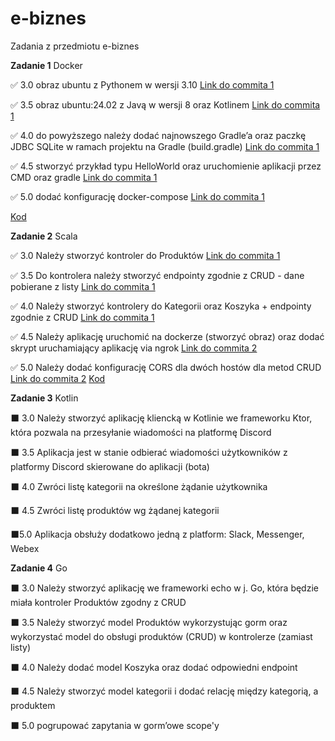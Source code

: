 # e-biznes

Zadania z przedmiotu e-biznes

**Zadanie 1** Docker

:white_check_mark: 3.0 obraz ubuntu z Pythonem w wersji 3.10 [Link do commita 1](https://github.com/tomaszpakula/e-biznes/commit/8e7d3b017218db3459e5aa33c2ad5d9719d78071)

:white_check_mark: 3.5 obraz ubuntu:24.02 z Javą w wersji 8 oraz Kotlinem [Link do commita 1](https://github.com/tomaszpakula/e-biznes/commit/8e7d3b017218db3459e5aa33c2ad5d9719d78071)

:white_check_mark: 4.0 do powyższego należy dodać najnowszego Gradle’a oraz paczkę JDBC
SQLite w ramach projektu na Gradle (build.gradle) [Link do commita 1](https://github.com/tomaszpakula/e-biznes/commit/8e7d3b017218db3459e5aa33c2ad5d9719d78071)

:white_check_mark: 4.5 stworzyć przykład typu HelloWorld oraz uruchomienie aplikacji
przez CMD oraz gradle [Link do commita 1](https://github.com/tomaszpakula/e-biznes/commit/8e7d3b017218db3459e5aa33c2ad5d9719d78071)

:white_check_mark: 5.0 dodać konfigurację docker-compose [Link do commita 1](https://github.com/tomaszpakula/e-biznes/commit/8e7d3b017218db3459e5aa33c2ad5d9719d78071)

[Kod](https://github.com/tomaszpakula/e-biznes/tree/main/zadanie1)

**Zadanie 2** Scala

:white_check_mark: 3.0  Należy stworzyć kontroler do Produktów [Link do commita 1](https://github.com/tomaszpakula/e-biznes/commit/f68969f3d6a1dee978a7fb37545ff8f81d531df2)

:white_check_mark: 3.5 Do kontrolera należy stworzyć endpointy zgodnie z CRUD - dane
pobierane z listy [Link do commita 1](https://github.com/tomaszpakula/e-biznes/commit/f68969f3d6a1dee978a7fb37545ff8f81d531df2)

:white_check_mark: 4.0 Należy stworzyć kontrolery do Kategorii oraz Koszyka + endpointy
zgodnie z CRUD [Link do commita 1](https://github.com/tomaszpakula/e-biznes/commit/f68969f3d6a1dee978a7fb37545ff8f81d531df2)

:white_check_mark: 4.5 Należy aplikację uruchomić na dockerze (stworzyć obraz) oraz dodać
skrypt uruchamiający aplikację via ngrok [Link do commita 2](https://github.com/tomaszpakula/e-biznes/commit/c1b69220879ec359547e7d8192c4baf28bdaf86a)

:white_check_mark: 5.0 Należy dodać konfigurację CORS dla dwóch hostów dla metod CRUD [Link do commita 2](https://github.com/tomaszpakula/e-biznes/commit/c1b69220879ec359547e7d8192c4baf28bdaf86a)
[Kod](https://github.com/tomaszpakula/e-biznes/tree/main/zadanie2)

**Zadanie 3** Kotlin

:black_large_square: 3.0 Należy stworzyć aplikację kliencką w Kotlinie we frameworku Ktor, która pozwala na przesyłanie wiadomości na platformę Discord

:black_large_square:  3.5 Aplikacja jest w stanie odbierać wiadomości użytkowników z platformy Discord skierowane do aplikacji (bota)

:black_large_square:  4.0 Zwróci listę kategorii na określone żądanie użytkownika

:black_large_square: 4.5 Zwróci listę produktów wg żądanej kategorii

:black_large_square:5.0 Aplikacja obsłuży dodatkowo jedną z platform: Slack, Messenger, Webex

**Zadanie 4** Go

:black_large_square: 3.0 Należy stworzyć aplikację we frameworki echo w j. Go, która będzie miała kontroler Produktów zgodny z CRUD

:black_large_square: 3.5 Należy stworzyć model Produktów wykorzystując gorm oraz wykorzystać model do obsługi produktów (CRUD) w kontrolerze (zamiast listy)

:black_large_square: 4.0 Należy dodać model Koszyka oraz dodać odpowiedni endpoint

:black_large_square: 4.5 Należy stworzyć model kategorii i dodać relację między kategorią, a produktem

:black_large_square: 5.0 pogrupować zapytania w gorm’owe scope'y
